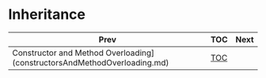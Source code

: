# Inheritance


| Prev                  | TOC                 | Next                                  |
|-----------------------|---------------------|---------------------------------------|
| Constructor and Method Overloading](constructorsAndMethodOverloading.md) | [TOC](../ReadMe.md) | |